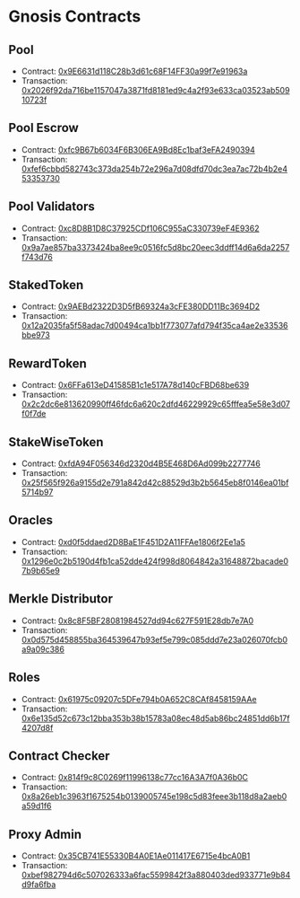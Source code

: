 # Gnosis Contracts

## Pool

- Contract: [0x9E6631d118C28b3d61c68F14FF30a99f7e91963a](https://blockscout.com/xdai/mainnet/address/0x9E6631d118C28b3d61c68F14FF30a99f7e91963a)
- Transaction: [0x2026f92da716be1157047a3871fd8181ed9c4a2f93e633ca03523ab50910723f](https://blockscout.com/xdai/mainnet/tx/0x2026f92da716be1157047a3871fd8181ed9c4a2f93e633ca03523ab50910723f)

## Pool Escrow

- Contract: [0xfc9B67b6034F6B306EA9Bd8Ec1baf3eFA2490394](https://blockscout.com/xdai/mainnet/address/0xfc9B67b6034F6B306EA9Bd8Ec1baf3eFA2490394/contracts)
- Transaction: [0xfef6cbbd582743c373da254b72e296a7d08dfd70dc3ea7ac72b4b2e453353730](https://blockscout.com/xdai/mainnet/tx/0xfef6cbbd582743c373da254b72e296a7d08dfd70dc3ea7ac72b4b2e453353730)

## Pool Validators

- Contract: [0xc8D8B1D8C37925CDf106C955aC330739eF4E9362](https://blockscout.com/xdai/mainnet/address/0xc8D8B1D8C37925CDf106C955aC330739eF4E9362)
- Transaction: [0x9a7ae857ba3373424ba8ee9c0516fc5d8bc20eec3ddff14d6a6da2257f743d76](https://blockscout.com/xdai/mainnet/tx/0x9a7ae857ba3373424ba8ee9c0516fc5d8bc20eec3ddff14d6a6da2257f743d76)

## StakedToken

- Contract: [0x9AEBd2322D3D5fB69324a3cFE380DD11Bc3694D2](https://blockscout.com/xdai/mainnet/address/0x9AEBd2322D3D5fB69324a3cFE380DD11Bc3694D2)
- Transaction: [0x12a2035fa5f58adac7d00494ca1bb1f773077afd794f35ca4ae2e33536bbe973](https://blockscout.com/xdai/mainnet/tx/0x12a2035fa5f58adac7d00494ca1bb1f773077afd794f35ca4ae2e33536bbe973)

## RewardToken

- Contract: [0x6FFa613eD41585B1c1e517A78d140cFBD68be639](https://blockscout.com/xdai/mainnet/address/0x6FFa613eD41585B1c1e517A78d140cFBD68be639)
- Transaction: [0x2c2dc6e813620990ff46fdc6a620c2dfd46229929c65fffea5e58e3d07f0f7de](https://blockscout.com/xdai/mainnet/tx/0x2c2dc6e813620990ff46fdc6a620c2dfd46229929c65fffea5e58e3d07f0f7de)

## StakeWiseToken

- Contract: [0xfdA94F056346d2320d4B5E468D6Ad099b2277746](https://blockscout.com/xdai/mainnet/address/0xfdA94F056346d2320d4B5E468D6Ad099b2277746)
- Transaction: [0x25f565f926a9155d2e791a842d42c88529d3b2b5645eb8f0146ea01bf5714b97](https://blockscout.com/xdai/mainnet/tx/0x25f565f926a9155d2e791a842d42c88529d3b2b5645eb8f0146ea01bf5714b97)

## Oracles

- Contract: [0xd0f5ddaed2D8BaE1F451D2A11FFAe1806f2Ee1a5](https://blockscout.com/xdai/mainnet/address/0xd0f5ddaed2D8BaE1F451D2A11FFAe1806f2Ee1a5)
- Transaction: [0x1296e0c2b5190d4fb1ca52dde424f998d8064842a31648872bacade07b9b65e9](https://blockscout.com/xdai/mainnet/tx/0x1296e0c2b5190d4fb1ca52dde424f998d8064842a31648872bacade07b9b65e9)

## Merkle Distributor

- Contract: [0x8c8F5BF28081984527dd94c627F591E28db7e7A0](https://blockscout.com/xdai/mainnet/address/0x8c8F5BF28081984527dd94c627F591E28db7e7A0)
- Transaction: [0x0d575d458855ba364539647b93ef5e799c085ddd7e23a026070fcb0a9a09c386](https://blockscout.com/xdai/mainnet/tx/0x0d575d458855ba364539647b93ef5e799c085ddd7e23a026070fcb0a9a09c386)

## Roles

- Contract: [0x61975c09207c5DFe794b0A652C8CAf8458159AAe](https://blockscout.com/xdai/mainnet/address/0x61975c09207c5DFe794b0A652C8CAf8458159AAe)
- Transaction: [0x6e135d52c673c12bba353b38b15783a08ec48d5ab86bc24851dd6b17f4207d8f](https://blockscout.com/xdai/mainnet/tx/0x6e135d52c673c12bba353b38b15783a08ec48d5ab86bc24851dd6b17f4207d8f)

## Contract Checker

- Contract: [0x814f9c8C0269f11996138c77cc16A3A7f0A36b0C](https://blockscout.com/xdai/mainnet/address/0x814f9c8C0269f11996138c77cc16A3A7f0A36b0C)
- Transaction: [0x8a26eb1c3963f1675254b0139005745e198c5d83feee3b118d8a2aeb0a59d1f6](https://blockscout.com/xdai/mainnet/tx/0x8a26eb1c3963f1675254b0139005745e198c5d83feee3b118d8a2aeb0a59d1f6)

## Proxy Admin

- Contract: [0x35CB741E55330B4A0E1Ae011417E6715e4bcA0B1](https://blockscout.com/xdai/mainnet/address/0x35CB741E55330B4A0E1Ae011417E6715e4bcA0B1)
- Transaction: [0xbef982794d6c507026333a6fac5599842f3a880403ded933771e9b84d9fa6fba](https://blockscout.com/xdai/mainnet/tx/0xbef982794d6c507026333a6fac5599842f3a880403ded933771e9b84d9fa6fba)